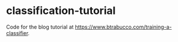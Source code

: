 # classification-tutorial
Code for the blog tutorial at https://www.btrabucco.com/training-a-classifier.
